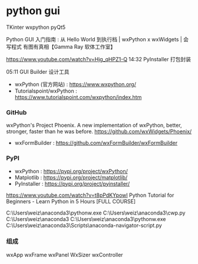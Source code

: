 # python gui

TKinter wxpython pyQt5

Python GUI 入门指南 : 从 Hello World 到执行档 | wxPython x wxWidgets | 会写程式 有图有真相【Gamma Ray 软体工作室】

https://www.youtube.com/watch?v=Hjg_qHPZ1-Q
14:32​ PyInstaller 打包封装

05:11​ GUI Builder 设计工具
+ wxPython (官方网站) : https://www.wxpython.org/
+ Tutorialspoint/wxPython : https://www.tutorialspoint.com/wxpython/index.htm

### GitHub
wxPython's Project Phoenix. A new implementation of wxPython, better, stronger, faster than he was before.
https://github.com/wxWidgets/Phoenix/

+ wxFormBuilder : https://github.com/wxFormBuilder/wxFormBuilder

### PyPI
+ wxPython : https://pypi.org/project/wxPython/
+ Matplotlib : https://pypi.org/project/matplotlib/
+ PyInstaller : https://pypi.org/project/pyinstaller/

https://www.youtube.com/watch?v=t8pPdKYpowI
Python Tutorial for Beginners - Learn Python in 5 Hours [FULL COURSE]

C:\Users\weiz\anaconda3\pythonw.exe C:\Users\weiz\anaconda3\cwp.py C:\Users\weiz\anaconda3 C:\Users\weiz\anaconda3\pythonw.exe C:\Users\weiz\anaconda3\Scripts\anaconda-navigator-script.py

### 组成
wxApp
wxFrame
wxPanel
WxSizer
wxController

